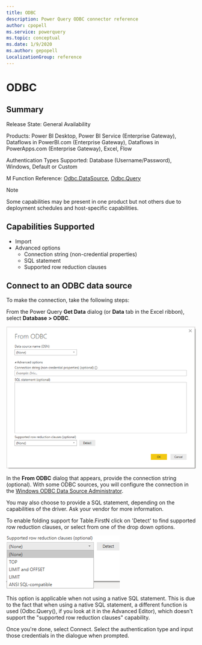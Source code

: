 ```yaml
---
title: ODBC
description: Power Query ODBC connector reference
author: cpopell
ms.service: powerquery
ms.topic: conceptual
ms.date: 1/9/2020
ms.author: gepopell
LocalizationGroup: reference
---
```


# ODBC
 
## Summary
 
Release State: General Availability

Products: Power BI Desktop, Power BI Service (Enterprise Gateway), Dataflows in PowerBI.com (Enterprise Gateway), Dataflows in PowerApps.com (Enterprise Gateway), Excel, Flow

Authentication Types Supported: Database (Username/Password), Windows, Default or Custom

M Function Reference: [Odbc.DataSource](https://docs.microsoft.com/powerquery-m/odbc-datasource), [Odbc.Query](https://docs.microsoft.com/powerquery-m/odbc-query)

>[!Note]
> Some capabilities may be present in one product but not others due to deployment schedules and host-specific capabilities.
 
## Capabilities Supported
* Import
* Advanced options
  * Connection string (non-credential properties)
  * SQL statement
  * Supported row reduction clauses
    
## Connect to an ODBC data source
To make the connection, take the following steps:
 
From the Power Query **Get Data** dialog (or **Data** tab in the Excel ribbon), select **Database > ODBC**.
 
![ODBC connection builder in Power BI](../images/ODBCbuilder.png)
 
In the **From ODBC** dialog that appears, provide the connection string (optional). With some ODBC sources, you will configure the connection in the [Windows ODBC Data Source Administrator](https://docs.microsoft.com/sql/odbc/admin/odbc-data-source-administrator?view=sql-server-ver15).

You may also choose to provide a SQL statement, depending on the capabilities of the driver. Ask your vendor for more information.

To enable folding support for Table.FirstN click on 'Detect' to find supported row reduction clauses, or select from one of the drop down options.

![Drop down options: Top, Limit, Limit and Offset, ANSI SQL compatible](../images/ODBCrowreduction.png)

This option is applicable when not using a native SQL statement. This is due to the fact that when using a native SQL statement, a different function is used (Odbc.Query(), if you look at it in the Advanced Editor), which doesn't support the "supported row reduction clauses" capability.

Once you're done, select Connect. Select the authentication type and input those credentials in the dialogue when prompted.
